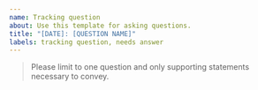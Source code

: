 ```yaml
---
name: Tracking question
about: Use this template for asking questions.
title: "[DATE]: [QUESTION NAME]"
labels: tracking question, needs answer
---
```


> Please limit to one question and only supporting statements necessary to convey.
